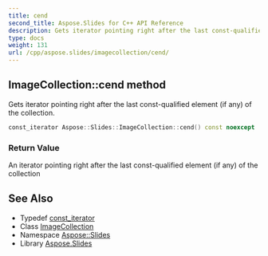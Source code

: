 ```yaml
---
title: cend
second_title: Aspose.Slides for C++ API Reference
description: Gets iterator pointing right after the last const-qualified element (if any) of the collection.
type: docs
weight: 131
url: /cpp/aspose.slides/imagecollection/cend/
---
```

## ImageCollection::cend method


Gets iterator pointing right after the last const-qualified element (if any) of the collection.

```cpp
const_iterator Aspose::Slides::ImageCollection::cend() const noexcept
```


### Return Value

An iterator pointing right after the last const-qualified element (if any) of the collection

## See Also

* Typedef [const_iterator](../const_iterator/)
* Class [ImageCollection](../)
* Namespace [Aspose::Slides](../../)
* Library [Aspose.Slides](../../../)
